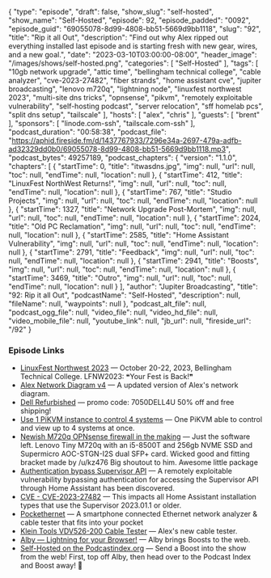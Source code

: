 {
  "type": "episode",
  "draft": false,
  "show_slug": "self-hosted",
  "show_name": "Self-Hosted",
  "episode": 92,
  "episode_padded": "0092",
  "episode_guid": "69055078-8d99-4808-bb51-5669d9bb1118",
  "slug": "92",
  "title": "Rip it all Out",
  "description": "Find out why Alex ripped out everything installed last episode and is starting fresh with new gear, wires, and a new goal.",
  "date": "2023-03-10T03:00:00-08:00",
  "header_image": "/images/shows/self-hosted.png",
  "categories": [
    "Self-Hosted"
  ],
  "tags": [
    "10gb network upgrade",
    "attic time",
    "bellingham technical college",
    "cable analyzer",
    "cve-2023-27482",
    "fiber strands",
    "home assistant cve",
    "jupiter broadcasting",
    "lenovo m720q",
    "lightning node",
    "linuxfest northwest 2023",
    "multi-site dns tricks",
    "opnsense",
    "pikvm",
    "remotely exploitable vulnerability",
    "self-hosting podcast",
    "server relocation",
    "sff homelab pcs",
    "split dns setup",
    "tailscale"
  ],
  "hosts": [
    "alex",
    "chris"
  ],
  "guests": [
    "brent"
  ],
  "sponsors": [
    "linode.com-ssh",
    "tailscale.com-ssh"
  ],
  "podcast_duration": "00:58:38",
  "podcast_file": "https://aphid.fireside.fm/d/1437767933/7296e34a-2697-479a-adfb-ad32329dd0b0/69055078-8d99-4808-bb51-5669d9bb1118.mp3",
  "podcast_bytes": 49257189,
  "podcast_chapters": {
    "version": "1.1.0",
    "chapters": [
      {
        "startTime": 0,
        "title": "itwasdns.jpg",
        "img": null,
        "url": null,
        "toc": null,
        "endTime": null,
        "location": null
      },
      {
        "startTime": 412,
        "title": "LinuxFest NorthWest Returns!",
        "img": null,
        "url": null,
        "toc": null,
        "endTime": null,
        "location": null
      },
      {
        "startTime": 767,
        "title": "Studio Projects",
        "img": null,
        "url": null,
        "toc": null,
        "endTime": null,
        "location": null
      },
      {
        "startTime": 1327,
        "title": "Network Upgrade Post-Mortem",
        "img": null,
        "url": null,
        "toc": null,
        "endTime": null,
        "location": null
      },
      {
        "startTime": 2024,
        "title": "Old PC Reclamation",
        "img": null,
        "url": null,
        "toc": null,
        "endTime": null,
        "location": null
      },
      {
        "startTime": 2585,
        "title": "Home Assistant Vulnerability",
        "img": null,
        "url": null,
        "toc": null,
        "endTime": null,
        "location": null
      },
      {
        "startTime": 2791,
        "title": "Feedback",
        "img": null,
        "url": null,
        "toc": null,
        "endTime": null,
        "location": null
      },
      {
        "startTime": 2941,
        "title": "Boosts",
        "img": null,
        "url": null,
        "toc": null,
        "endTime": null,
        "location": null
      },
      {
        "startTime": 3469,
        "title": "Outro",
        "img": null,
        "url": null,
        "toc": null,
        "endTime": null,
        "location": null
      }
    ],
    "author": "Jupiter Broadcasting",
    "title": "92: Rip it all Out",
    "podcastName": "Self-Hosted",
    "description": null,
    "fileName": null,
    "waypoints": null
  },
  "podcast_alt_file": null,
  "podcast_ogg_file": null,
  "video_file": null,
  "video_hd_file": null,
  "video_mobile_file": null,
  "youtube_link": null,
  "jb_url": null,
  "fireside_url": "/92"
}


### Episode Links

  * [LinuxFest Northwest 2023](https://linuxfestnorthwest.org/ "LinuxFest Northwest 2023") — October 20-22, 2023, Bellingham Technical College. LFNW2023: ❝Your Fest is Back!❞
  * [Alex Network Diagram v4](https://gallery.ktz.cloud/#16769539672964/16777769168943 "Alex Network Diagram v4") — A updated version of Alex's network diagram. 
  * [Dell Refurbished](https://www.dellrefurbished.com/ "Dell Refurbished") — promo code: 7050DELL4U 50% off and free shipping!
  * [Use 1 PiKVM instance to control 4 systems](https://blog.ktz.me/use-1-pikvm-instance-to-control-4-systems/ "Use 1 PiKVM instance to control 4 systems") — One PiKVM able to control and view up to 4 systems at once.
  * [Newish M720q OPNsense firewall in the making](https://www.reddit.com/r/OPNsenseFirewall/comments/11g66wr/newish_m720q_opnsense_firewall_in_the_making/ "Newish M720q OPNsense firewall in the making") — Just the software left. Lenovo Tiny M720q with an i5-8500T and 256gb NVME SSD and Supermicro AOC-STGN-I2S dual SFP+ card. Wicked good and fitting bracket made by /u/kz476 Big shoutout to him. Awesome little package
  * [Authentication bypass Supervisor API](https://github.com/home-assistant/core/security/advisories/GHSA-2j8f-h4mr-qr25 "Authentication bypass Supervisor API") — A remotely exploitable vulnerability bypassing authentication for accessing the Supervisor API through Home Assistant has been discovered.
  * [CVE - CVE-2023-27482](https://cve.mitre.org/cgi-bin/cvename.cgi?name=CVE-2023-27482 "CVE - CVE-2023-27482") — This impacts all Home Assistant installation types that use the Supervisor 2023.01.1 or older. 
  * [Pockethernet](https://pockethernet.com/ "Pockethernet") — A smartphone connected Ethernet network analyzer & cable tester that fits into your pocket
  * [Klein Tools VDV526-200 Cable Tester](https://www.amazon.com/gp/product/B0925826M2?ie=UTF8&linkCode=sl1&tag=alexktz-20&linkId=50e51823f967a7d29759a99c3a0dc5aa&language=en_US&ref_=as_li_ss_tl&th=1 "Klein Tools VDV526-200 Cable Tester") — Alex's new cable tester.
  * [Alby — Lightning for your Browser!](https://getalby.com/ "Alby — Lightning for your Browser!") — Alby brings Boosts to the web.
  * [Self-Hosted on the Podcastindex.org](https://podcastindex.org/podcast/830124 "Self-Hosted on the Podcastindex.org") — Send a Boost into the show from the web! First, top off Alby, then head over to the Podcast Index and Boost away! 🥳


